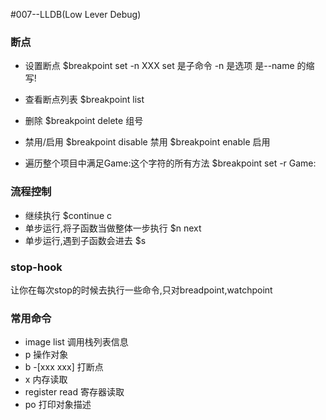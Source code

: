 #007--LLDB(Low Lever Debug)


### 断点
* 设置断点
$breakpoint set -n XXX
set 是子命令
-n 是选项 是--name 的缩写!

* 查看断点列表
$breakpoint list 

* 删除
$breakpoint delete 组号

* 禁用/启用
$breakpoint disable 禁用
$breakpoint enable  启用

* 遍历整个项目中满足Game:这个字符的所有方法
$breakpoint set -r Game:
### 流程控制
* 继续执行
$continue c 
* 单步运行,将子函数当做整体一步执行
$n next
* 单步运行,遇到子函数会进去
$s 

### stop-hook
让你在每次stop的时候去执行一些命令,只对breadpoint,watchpoint

### 常用命令
* image list 调用栈列表信息
* p 操作对象
* b -[xxx xxx] 打断点
* x 内存读取
* register read 寄存器读取
* po 打印对象描述


